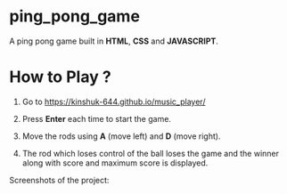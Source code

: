 # ping_pong_game

A ping pong game built in **HTML**, **CSS** and **JAVASCRIPT**. 

# **How to Play ?**

1. Go to https://kinshuk-644.github.io/music_player/

2. Press **Enter** each time to start the game.

3. Move the rods using **A** (move left) and **D** (move right).

4. The rod which loses control of the ball loses the game and the winner along with score and maximum score is displayed.

Screenshots of the project:


